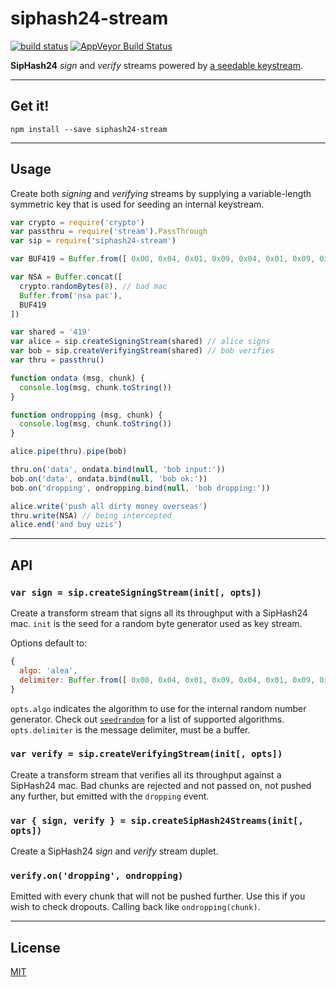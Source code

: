 # siphash24-stream

[![build status](http://img.shields.io/travis/chiefbiiko/siphash24-stream.svg?style=flat)](http://travis-ci.org/chiefbiiko/siphash24-stream) [![AppVeyor Build Status](https://ci.appveyor.com/api/projects/status/github/chiefbiiko/siphash24-stream?branch=master&svg=true)](https://ci.appveyor.com/project/chiefbiiko/siphash24-stream)

**SipHash24** *sign* and *verify* streams powered by [a seedable keystream](https://github.com/chiefbiiko/seed-bytes).

***

## Get it!

```
npm install --save siphash24-stream
```

***

## Usage

Create both *signing* and *verifying* streams by supplying a variable-length symmetric key that is used for seeding an internal keystream.

``` js
var crypto = require('crypto')
var passthru = require('stream').PassThrough
var sip = require('siphash24-stream')

var BUF419 = Buffer.from([ 0x00, 0x04, 0x01, 0x09, 0x04, 0x01, 0x09, 0x00 ])

var NSA = Buffer.concat([
  crypto.randomBytes(8), // bad mac
  Buffer.from('nsa pac'),
  BUF419
])

var shared = '419'
var alice = sip.createSigningStream(shared) // alice signs
var bob = sip.createVerifyingStream(shared) // bob verifies
var thru = passthru()

function ondata (msg, chunk) {
  console.log(msg, chunk.toString())
}

function ondropping (msg, chunk) {
  console.log(msg, chunk.toString())
}

alice.pipe(thru).pipe(bob)

thru.on('data', ondata.bind(null, 'bob input:'))
bob.on('data', ondata.bind(null, 'bob ok:'))
bob.on('dropping', ondropping.bind(null, 'bob dropping:'))

alice.write('push all dirty money overseas')
thru.write(NSA) // being intercepted
alice.end('and buy uzis')
```

***

## API

### `var sign = sip.createSigningStream(init[, opts])`

Create a transform stream that signs all its throughput with a SipHash24 mac. `init` is the seed for a random byte generator used as key stream.

Options default to:

``` js
{
  algo: 'alea',
  delimiter: Buffer.from([ 0x00, 0x04, 0x01, 0x09, 0x04, 0x01, 0x09, 0x00 ])
}
```

`opts.algo` indicates the algorithm to use for the internal random number generator. Check out  [`seedrandom`](https://github.com/davidbau/seedrandom#other-fast-prng-algorithms) for a list of supported algorithms. `opts.delimiter` is the message delimiter, must be a buffer.

### `var verify = sip.createVerifyingStream(init[, opts])`

Create a transform stream that verifies all its throughput against a SipHash24 mac. Bad chunks are rejected and not passed on, not pushed any further, but emitted with the `dropping` event.

### `var { sign, verify } = sip.createSipHash24Streams(init[, opts])`

Create a SipHash24 *sign* and *verify* stream duplet.

### `verify.on('dropping', ondropping)`

Emitted with every chunk that will not be pushed further. Use this if you wish to check dropouts. Calling back like `ondropping(chunk)`.

***

## License

[MIT](./license.md)
